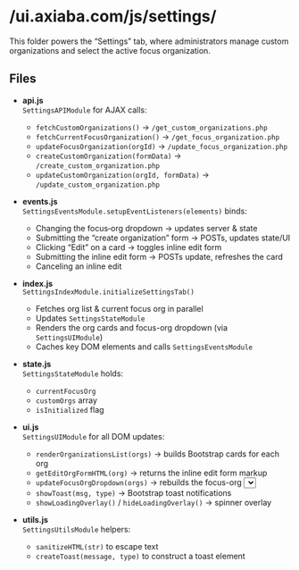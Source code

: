 # /ui.axiaba.com/js/settings/

This folder powers the “Settings” tab, where administrators manage custom organizations and select the active focus organization.

## Files

- **api.js**  
  `SettingsAPIModule` for AJAX calls:  
  - `fetchCustomOrganizations()` → `/get_custom_organizations.php`  
  - `fetchCurrentFocusOrganization()` → `/get_focus_organization.php`  
  - `updateFocusOrganization(orgId)` → `/update_focus_organization.php`  
  - `createCustomOrganization(formData)` → `/create_custom_organization.php`  
  - `updateCustomOrganization(orgId, formData)` → `/update_custom_organization.php`

- **events.js**  
  `SettingsEventsModule.setupEventListeners(elements)` binds:  
  - Changing the focus‐org dropdown → updates server & state  
  - Submitting the “create organization” form → POSTs, updates state/UI  
  - Clicking “Edit” on a card → toggles inline edit form  
  - Submitting the inline edit form → POSTs update, refreshes the card  
  - Canceling an inline edit

- **index.js**  
  `SettingsIndexModule.initializeSettingsTab()`  
  - Fetches org list & current focus org in parallel  
  - Updates `SettingsStateModule`  
  - Renders the org cards and focus-org dropdown (via `SettingsUIModule`)  
  - Caches key DOM elements and calls `SettingsEventsModule`

- **state.js**  
  `SettingsStateModule` holds:  
  - `currentFocusOrg`  
  - `customOrgs` array  
  - `isInitialized` flag  

- **ui.js**  
  `SettingsUIModule` for all DOM updates:  
  - `renderOrganizationsList(orgs)` → builds Bootstrap cards for each org  
  - `getEditOrgFormHTML(org)` → returns the inline edit form markup  
  - `updateFocusOrgDropdown(orgs)` → rebuilds the focus-org <select>  
  - `showToast(msg, type)` → Bootstrap toast notifications  
  - `showLoadingOverlay()` / `hideLoadingOverlay()` → spinner overlay

- **utils.js**  
  `SettingsUtilsModule` helpers:  
  - `sanitizeHTML(str)` to escape text  
  - `createToast(message, type)` to construct a toast element
